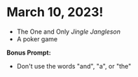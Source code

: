 # March 10, 2023!
- The One and Only *Jingle Jangleson*
- A poker game

**Bonus Prompt:**
- Don't use the words "and", "a", or "the"
